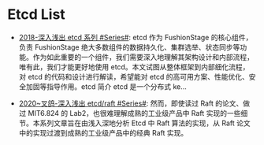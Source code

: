 # Etcd List

- [2018-深入浅出 etcd 系列 #Series#](https://bbs.huaweicloud.com/blogs/104633): etcd 作为 FushionStage 的核心组件，负责 FushionStage 绝大多数组件的数据持久化、集群选举、状态同步等功能。作为如此重要的一个组件，我们需要深入地理解其架构设计和内部流程，唯有此，我们才能更好地使用 etcd。本文试图从整体框架到内部细化流程，对 etcd 的代码和设计进行解读，希望能对 etcd 的高可用方案、性能优化、安全加固等指导作用。etcd 简介 etcd 是一个分布式 ke...

- [2020~叉鸽-深入浅出 etcd/raft #Series#](http://blog.mrcroxx.com/posts/code-reading/etcdraft-made-simple/0-introduction/): 然而，即使读过 Raft 的论文、做过 MIT6.824 的 Lab2，也很难理解成熟的工业级产品中 Raft 实现的一些细节。本系列文章旨在由浅入深地分析 Etcd 中 Raft 算法的实现，从 Raft 论文中的实现过渡到成熟的工业级产品中的经典 Raft 实现。
